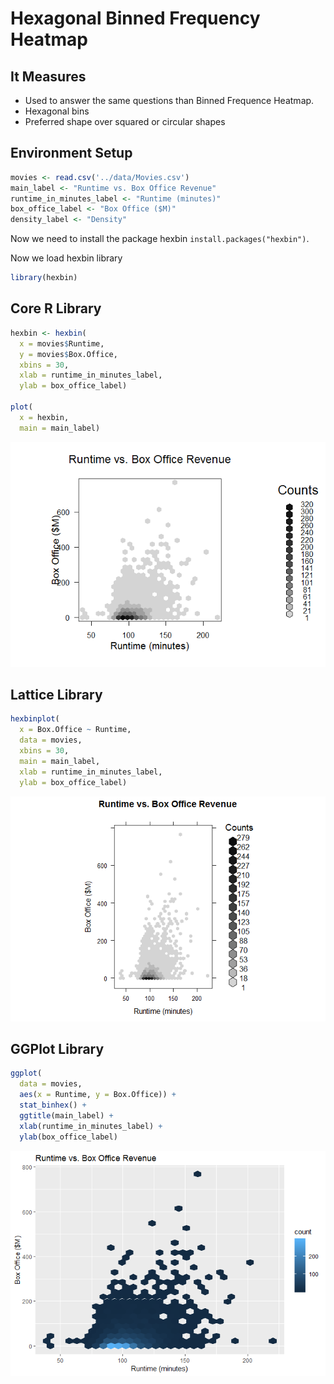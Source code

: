 # Hexagonal Binned Frequency Heatmap

## It Measures

* Used to answer the same questions than Binned Frequence Heatmap.
* Hexagonal bins
* Preferred shape over squared or circular shapes

## Environment Setup

``` r
movies <- read.csv('../data/Movies.csv')
main_label <- "Runtime vs. Box Office Revenue"
runtime_in_minutes_label <- "Runtime (minutes)"
box_office_label <- "Box Office ($M)"
density_label <- "Density"
```

Now we need to install the package hexbin `install.packages("hexbin")`.

Now we load hexbin library

``` r
library(hexbin)
```

## Core R Library


``` r
hexbin <- hexbin(
  x = movies$Runtime,
  y = movies$Box.Office,
  xbins = 30,
  xlab = runtime_in_minutes_label,
  ylab = box_office_label)

plot(
  x = hexbin,
  main = main_label)
```

![](../../images/statistics/binned_hex_1.png)

## Lattice Library

``` r
hexbinplot(
  x = Box.Office ~ Runtime,
  data = movies,
  xbins = 30,
  main = main_label,
  xlab = runtime_in_minutes_label,
  ylab = box_office_label)
```

![](../../images/statistics/binned_hex_2.png)

## GGPlot Library


``` r
ggplot(
  data = movies,
  aes(x = Runtime, y = Box.Office)) +
  stat_binhex() +
  ggtitle(main_label) + 
  xlab(runtime_in_minutes_label) +
  ylab(box_office_label)
```

![](../../images/statistics/binned_hex_3.png)
